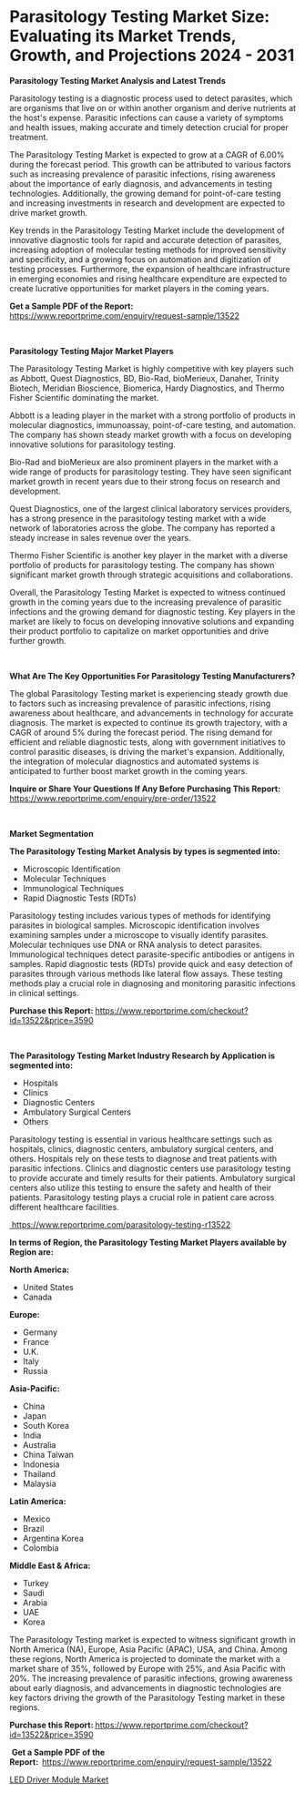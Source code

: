 <p><h1>Parasitology Testing Market Size: Evaluating its Market Trends, Growth, and Projections 2024 - 2031</h1></p><p><strong>Parasitology Testing Market Analysis and Latest Trends</strong></p>
<p><p>Parasitology testing is a diagnostic process used to detect parasites, which are organisms that live on or within another organism and derive nutrients at the host's expense. Parasitic infections can cause a variety of symptoms and health issues, making accurate and timely detection crucial for proper treatment.</p><p>The Parasitology Testing Market is expected to grow at a CAGR of 6.00% during the forecast period. This growth can be attributed to various factors such as increasing prevalence of parasitic infections, rising awareness about the importance of early diagnosis, and advancements in testing technologies. Additionally, the growing demand for point-of-care testing and increasing investments in research and development are expected to drive market growth.</p><p>Key trends in the Parasitology Testing Market include the development of innovative diagnostic tools for rapid and accurate detection of parasites, increasing adoption of molecular testing methods for improved sensitivity and specificity, and a growing focus on automation and digitization of testing processes. Furthermore, the expansion of healthcare infrastructure in emerging economies and rising healthcare expenditure are expected to create lucrative opportunities for market players in the coming years.</p></p>
<p><strong>Get a Sample PDF of the Report:&nbsp;</strong> <a href="https://www.reportprime.com/enquiry/request-sample/13522">https://www.reportprime.com/enquiry/request-sample/13522</a></p>
<p>&nbsp;</p>
<p><strong>Parasitology Testing Major Market Players</strong></p>
<p><p>The Parasitology Testing Market is highly competitive with key players such as Abbott, Quest Diagnostics, BD, Bio-Rad, bioMerieux, Danaher, Trinity Biotech, Meridian Bioscience, Biomerica, Hardy Diagnostics, and Thermo Fisher Scientific dominating the market.</p><p>Abbott is a leading player in the market with a strong portfolio of products in molecular diagnostics, immunoassay, point-of-care testing, and automation. The company has shown steady market growth with a focus on developing innovative solutions for parasitology testing.</p><p>Bio-Rad and bioMerieux are also prominent players in the market with a wide range of products for parasitology testing. They have seen significant market growth in recent years due to their strong focus on research and development.</p><p>Quest Diagnostics, one of the largest clinical laboratory services providers, has a strong presence in the parasitology testing market with a wide network of laboratories across the globe. The company has reported a steady increase in sales revenue over the years.</p><p>Thermo Fisher Scientific is another key player in the market with a diverse portfolio of products for parasitology testing. The company has shown significant market growth through strategic acquisitions and collaborations.</p><p>Overall, the Parasitology Testing Market is expected to witness continued growth in the coming years due to the increasing prevalence of parasitic infections and the growing demand for diagnostic testing. Key players in the market are likely to focus on developing innovative solutions and expanding their product portfolio to capitalize on market opportunities and drive further growth.</p></p>
<p>&nbsp;</p>
<p><strong>What Are The Key Opportunities For Parasitology Testing Manufacturers?</strong></p>
<p><p>The global Parasitology Testing market is experiencing steady growth due to factors such as increasing prevalence of parasitic infections, rising awareness about healthcare, and advancements in technology for accurate diagnosis. The market is expected to continue its growth trajectory, with a CAGR of around 5% during the forecast period. The rising demand for efficient and reliable diagnostic tests, along with government initiatives to control parasitic diseases, is driving the market's expansion. Additionally, the integration of molecular diagnostics and automated systems is anticipated to further boost market growth in the coming years.</p></p>
<p><strong>Inquire or Share Your Questions If Any Before Purchasing This Report:</strong> <a href="https://www.reportprime.com/enquiry/pre-order/13522">https://www.reportprime.com/enquiry/pre-order/13522</a></p>
<p>&nbsp;</p>
<p><strong>Market Segmentation</strong></p>
<p><strong>The Parasitology Testing Market Analysis by types is segmented into:</strong></p>
<p><ul><li>Microscopic Identification</li><li>Molecular Techniques</li><li>Immunological Techniques</li><li>Rapid Diagnostic Tests (RDTs)</li></ul></p>
<p><p>Parasitology testing includes various types of methods for identifying parasites in biological samples. Microscopic identification involves examining samples under a microscope to visually identify parasites. Molecular techniques use DNA or RNA analysis to detect parasites. Immunological techniques detect parasite-specific antibodies or antigens in samples. Rapid diagnostic tests (RDTs) provide quick and easy detection of parasites through various methods like lateral flow assays. These testing methods play a crucial role in diagnosing and monitoring parasitic infections in clinical settings.</p></p>
<p><strong>Purchase this Report:&nbsp;</strong><a href="https://www.reportprime.com/checkout?id=13522&price=3590">https://www.reportprime.com/checkout?id=13522&price=3590</a></p>
<p>&nbsp;</p>
<p><strong>The Parasitology Testing Market Industry Research by Application is segmented into:</strong></p>
<p><ul><li>Hospitals</li><li>Clinics</li><li>Diagnostic Centers</li><li>Ambulatory Surgical Centers</li><li>Others</li></ul></p>
<p><p>Parasitology testing is essential in various healthcare settings such as hospitals, clinics, diagnostic centers, ambulatory surgical centers, and others. Hospitals rely on these tests to diagnose and treat patients with parasitic infections. Clinics and diagnostic centers use parasitology testing to provide accurate and timely results for their patients. Ambulatory surgical centers also utilize this testing to ensure the safety and health of their patients. Parasitology testing plays a crucial role in patient care across different healthcare facilities.</p></p>
<p><a href="https://www.reportprime.com/parasitology-testing-r13522">&nbsp;https://www.reportprime.com/parasitology-testing-r13522</a></p>
<p><strong>In terms of Region, the Parasitology Testing Market Players available by Region are:</strong></p>
<p>
    <p> <strong> North America: </strong>
        <ul>
            <li>United States</li>
            <li>Canada</li>
        </ul>
        </p> 
    <p> <strong> Europe: </strong>
        <ul>
            <li>Germany</li>
            <li>France</li>
            <li>U.K.</li>
            <li>Italy</li>
            <li>Russia</li>
        </ul>
        </p> 
    <p> <strong> Asia-Pacific: </strong>
        <ul>
            <li>China</li>
            <li>Japan</li>
            <li>South Korea</li>
            <li>India</li>
            <li>Australia</li>
            <li>China Taiwan</li>
            <li>Indonesia</li>
            <li>Thailand</li>
            <li>Malaysia</li>
        </ul>
        </p> 
    <p> <strong> Latin America: </strong>
        <ul>
            <li>Mexico</li>
            <li>Brazil</li>
            <li>Argentina Korea</li>
            <li>Colombia</li>
        </ul>
        </p> 
    <p> <strong> Middle East & Africa: </strong>
        <ul>
            <li>Turkey</li>
            <li>Saudi</li>
            <li>Arabia</li>
            <li>UAE</li>
            <li>Korea</li>
        </ul>
    </p>
    </p>
<p><p>The Parasitology Testing market is expected to witness significant growth in North America (NA), Europe, Asia Pacific (APAC), USA, and China. Among these regions, North America is projected to dominate the market with a market share of 35%, followed by Europe with 25%, and Asia Pacific with 20%. The increasing prevalence of parasitic infections, growing awareness about early diagnosis, and advancements in diagnostic technologies are key factors driving the growth of the Parasitology Testing market in these regions.</p></p>
<p><strong>Purchase this Report: </strong><a href="https://www.reportprime.com/checkout?id=13522&price=3590">https://www.reportprime.com/checkout?id=13522&price=3590</a></p>
<p>&nbsp;<strong>Get a Sample PDF of the Report:&nbsp;&nbsp;</strong><a href="https://www.reportprime.com/enquiry/request-sample/13522">https://www.reportprime.com/enquiry/request-sample/13522</a></p>
<p><strong></strong></p>
<p><p><a href="https://mire-aunt-385.notion.site/LED-Driver-Module-Market-Exploring-Market-Share-Market-Trends-and-Future-Growth-5eceec29ee8d4d3fb0587dc20fa69306">LED Driver Module Market</a></p></p>